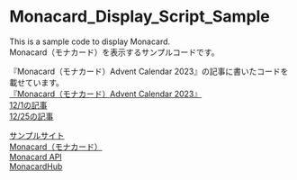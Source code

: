 # Monacard_Display_Script_Sample
This is a sample code to display Monacard.  
Monacard（モナカード）を表示するサンプルコードです。

『Monacard（モナカード）Advent Calendar 2023』の記事に書いたコードを載せています。  
[『Monacard（モナカード）Advent Calendar 2023』](https://adventar.org/calendars/8922)  
[12/1の記事](https://zenn.dev/kotarooo/articles/4f48cfe2c637fd)  
[12/25の記事](https://zenn.dev/kotarooo/articles/e5661a12e0b52d)  

[サンプルサイト](https://monacard-script-sample.web.app/)  
[Monacard（モナカード）](https://card.mona.jp/)  
[Monacard API](https://card.mona.jp/api_explain)  
[MonacardHub](https://github.com/nachat1/MonacardHub)
